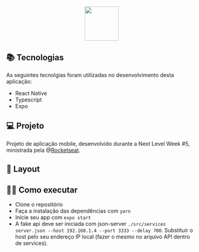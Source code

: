 <h1 align='center'>
<img src="https://media.discordapp.net/attachments/859803989750972446/874432231194648596/splash_2.png" height='90'>
</h1>

## 📚 Tecnologias

As seguintes tecnolgias foram utilizadas no desenvolvimento desta aplicação:

- React Native
- Typescript
- Expo

## 💻 Projeto

Projeto de aplicação mobile, desenvolvido durante a Next Level Week #5, ministrada pela @[Rocketseat](https://rocketseat.com.br/).

## 🎉 Layout

## 👩‍💻 Como executar

- Clone o repositório
- Faça a instalação das dependências com `yarn`
- Inicie seu app com `expo start`
- A fake api deve ser iniciada com json-server `./src/services server.json --host 192.168.1.4 --port 3333 --delay 700`. Substituir o host pelo seu endereço IP local (fazer o mesmo no arquivo API dentro de services).
